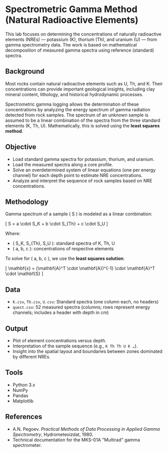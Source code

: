 # Spectrometric Gamma Method (Natural Radioactive Elements)

This lab focuses on determining the concentrations of naturally radioactive elements (NREs) — potassium (K), thorium (Th), and uranium (U) — from gamma spectrometry data. The work is based on mathematical decomposition of measured gamma spectra using reference (standard) spectra.

## Background

Most rocks contain natural radioactive elements such as U, Th, and K. Their concentrations can provide important geological insights, including clay mineral content, lithology, and historical hydrodynamic processes. 

Spectrometric gamma logging allows the determination of these concentrations by analyzing the energy spectrum of gamma radiation detected from rock samples. The spectrum of an unknown sample is assumed to be a linear combination of the spectra from the three standard elements (K, Th, U). Mathematically, this is solved using the **least squares method**.

## Objective

- Load standard gamma spectra for potassium, thorium, and uranium.
- Load the measured spectra along a core profile.
- Solve an overdetermined system of linear equations (one per energy channel) for each depth point to estimate NRE concentrations.
- Analyze and interpret the sequence of rock samples based on NRE concentrations.

## Methodology

Gamma spectrum of a sample \( S \) is modeled as a linear combination:

\[
S = a \cdot S_K + b \cdot S_{Th} + c \cdot S_U
\]

Where:
- \( S_K, S_{Th}, S_U \): standard spectra of K, Th, U
- \( a, b, c \): concentrations of respective elements

To solve for \( a, b, c \), we use the **least squares solution**:

\[
\mathbf{x} = (\mathbf{A}^T \cdot \mathbf{A})^{-1} \cdot \mathbf{A}^T \cdot \mathbf{S}
\]

## Data

- `K.csv`, `Th.csv`, `U.csv`: Standard spectra (one column each, no headers)
- `quest.csv`: 52 measured spectra (columns; rows represent energy channels; includes a header with depth in cm)

## Output

- Plot of element concentrations versus depth.
- Interpretation of the sample sequence (e.g., `K Th Th U K …`).
- Insight into the spatial layout and boundaries between zones dominated by different NREs.

## Tools

- Python 3.x
- NumPy
- Pandas
- Matplotlib

## References

- A.N. Pegoev. *Practical Methods of Data Processing in Applied Gamma Spectrometry*, Hydrometeoizdat, 1980.
- Technical documentation for the MKS-01A "Multirad" gamma spectrometer.
